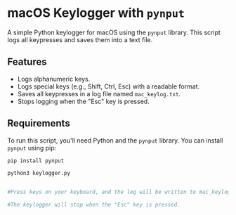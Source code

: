 # macOS Keylogger with `pynput`

A simple Python keylogger for macOS using the `pynput` library. This script logs all keypresses and saves them into a text file.

## Features

- Logs alphanumeric keys.
- Logs special keys (e.g., Shift, Ctrl, Esc) with a readable format.
- Saves all keypresses in a log file named `mac_keylog.txt`.
- Stops logging when the "Esc" key is pressed.

## Requirements

To run this script, you'll need Python and the `pynput` library. You can install `pynput` using pip:

```bash
pip install pynput

python3 keylogger.py


#Press keys on your keyboard, and the log will be written to mac_keylog.txt in the same directory.

#The keylogger will stop when the "Esc" key is pressed.
